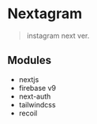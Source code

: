 # Nextagram

> instagram next ver.

## Modules

- nextjs
- firebase v9
- next-auth
- tailwindcss
- recoil
